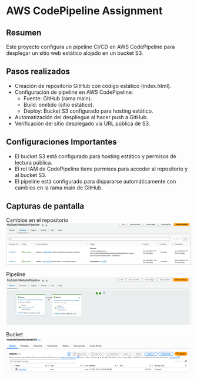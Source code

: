 # AWS CodePipeline Assignment

## Resumen

Este proyecto configura un pipeline CI/CD en AWS CodePipeline para desplegar un sitio web estático alojado en un bucket S3.

## Pasos realizados

- Creación de repositorio GitHub con código estático (index.html).
- Configuración de pipeline en AWS CodePipeline:
  - Fuente: GitHub (rama main).
  - Build: omitido (sitio estático).
  - Deploy: Bucket S3 configurado para hosting estático.
- Automatización del despliegue al hacer push a GitHub.
- Verificación del sitio desplegado vía URL pública de S3.

## Configuraciones Importantes

- El bucket S3 está configurado para hosting estático y permisos de lectura pública.
- El rol IAM de CodePipeline tiene permisos para acceder al repositorio y al bucket S3.
- El pipeline está configurado para dispararse automáticamente con cambios en la rama main de GitHub.

## Capturas de pantalla
Cambios en el repositorio
![](history.PNG)

Pipeline
![](pipeline.PNG)

Bucket
![](s3.PNG)


